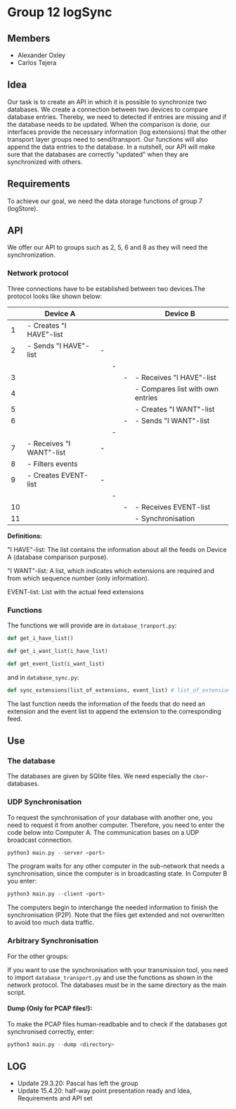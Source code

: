 # Group 12 logSync

## Members
- Alexander Oxley
- Carlos Tejera

## Idea

Our task is to create an API in which it is possible to synchronize two databases. 
We create a connection between two devices to compare database entries. 
Thereby, we need to detected if entries are missing and if the database needs to be updated. 
When the comparison is done, our interfaces provide the necessary information (log extensions) that the other transport layer groups need to send/transport. 
Our functions will also append the data entries to the database. 
In a nutshell, our API will make sure that the databases are correctly "updated" when they are synchronized with others.

## Requirements

To achieve our goal, we need the data storage functions of group 7 (logStore).


## API

We offer our API to groups such as 2, 5, 6 and 8 as they will need the synchronization.

### Network protocol

Three connections have to be established between two devices.The protocol looks like shown below:


|   |Device A               |   |   |   |Device B   |
|---|-----------------------|---|---|---|-----------|
|1  |- Creates "I HAVE"-list|   |   |   |           |
|2  |- Sends "I HAVE"-list  | - |   |   |           |
|   |                       |   | - |   |
|3  |                       |   |   | - |- Receives "I HAVE"-list|
|4  |                       |   |   |   |- Compares list with own entries|
|5  |                       |   |   |   |- Creates "I WANT"-list|
|6  |                       |   |   | - |- Sends "I WANT"-list|
|   |                       |   | - |   |
|7 |- Receives "I WANT"-list| - |   |   |           |
|8  |- Filters events       |   |   |   |           |
|9  |- Creates EVENT-list   | - |   |   |           |
|   |                       |   | - |   |
|10 |                       |   |   | - |- Receives EVENT-list|
|11 |                       |   |   |   |- Synchronisation|

**Definitions:**

"I HAVE"-list: The list contains the information about all the feeds on Device A (database comparison purpose).

"I WANT"-list: A list, which indicates which extensions are required and from which sequence number (only information).

EVENT-list: List with the actual feed extensions

### Functions

The functions we will provide are in `database_tranport.py`:
```python
def get_i_have_list()
```

```python
def get_i_want_list(i_have_list)
```


```python
def get_event_list(i_want_list)
```

and in `database_sync.py`:

```python
def sync_extensions(list_of_extensions, event_list) # list_of_extensions: which feeds do need an extension
```

The last function needs the information of the feeds that do need an extension and the event list to append the extension to the corresponding feed.


## Use


### The database

The databases are given by SQlite files. We need especially the `cbor`-databases.


### UDP Synchronisation

To request the synchronisation of your database with another one, you need to request it from another computer. Therefore, you need to enter the code below into Computer A. The communication bases on a UDP broadcast connection.

```python
python3 main.py --server <port>
```

The program waits for any other computer in the sub-network that needs a synchronisation, since the computer is in broadcasting state. In Computer B you enter:

```python
python3 main.py --client <port>
```

The computers begin to interchange the needed information to finish the synchronisation (P2P). Note that the files get extended and not overwritten to avoid too much data traffic.

### Arbitrary Synchronisation

For the other groups:

If you want to use the synchronisation with your transmission tool, you need to import `database_transport.py` and use the functions
as shown in the network protocol. The databases must be in the same directory as the main script.


#### Dump (Only for PCAP files!):

To make the PCAP files human-readbable and to check if the databases got synchronised correctly, enter:

```python
python3 main.py --dump <directory>
```


## LOG
- Update 29.3.20: Pascal has left the group
- Update 15.4.20: half-way point presentation ready and Idea, Requirements and API set

